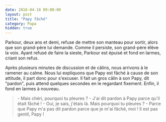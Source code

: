 ```yaml
---
date: 2016-04-18 09:00:00
layout: post
title: "Papy fâché"
category: Papa
hidden: true
---
```


Parkour, deux ans et demi, refuse de mettre son manteau pour sortir, alors que son grand-père lui demande. Comme il persiste, son grand-père élève la voix. Ayant refusé de faire la sieste, Parkour est épuisé et fond en larmes, criant son refus.

Après plusieurs minutes de discussion et de câlins, nous arrivons à le ramener au calme. Nous lui expliquons que Papy est fâché à cause de son attitude, il part donc pour s'excuser. Il fait un gros câlin à son Papy, dit "pardon", puis attend quelques secondes en le regardant fixement. Enfin, il fond en larmes à nouveau.

> \- Mais chéri, pourquoi tu pleures ?
> \- J'ai dit pardon à Papy parce qu'il était fâché !
> \- Oui, je sais, j'étais là. Mais pourquoi tu pleures ?
> \- Parce que Papy m'a pas dit pardon parce que je m'ai fâché, moi ! Il est pas gentil, Papy !
